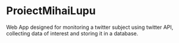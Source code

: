# ProiectMihaiLupu

Web App designed for monitoring a twitter subject using twitter API, collecting data of interest and storing it in a database.
